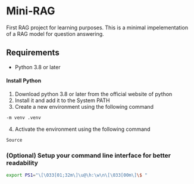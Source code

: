 # Mini-RAG
First RAG project for learning purposes. This is a minimal impelementation of a RAG model for question answering.

## Requirements
- Python 3.8 or later

#### Install Python
1) Download python 3.8 or later from the official website of python
2) Install it and add it to the System PATH
3) Create a new environment using the following command
```bash
-m venv .venv
```
4) Activate the environment using the following command
```bash 
Source 
```
### (Optional) Setup your command line interface for better readability
```bash
export PS1="\[\033[01;32m\]\u@\h:\w\n\[\033[00m\]\$ "
```
